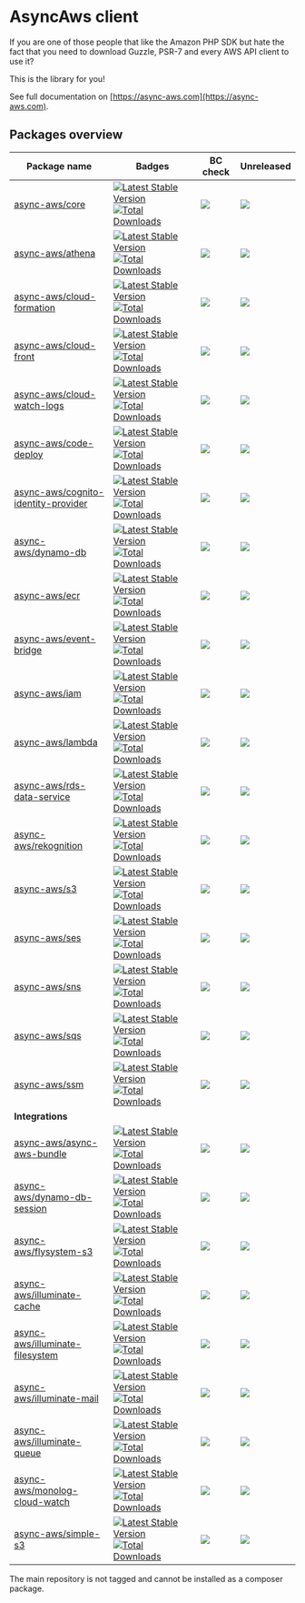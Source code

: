 # AsyncAws client

If you are one of those people that like the Amazon PHP SDK but hate the fact that you need to download Guzzle, PSR-7 and every AWS API client to use it?

This is the library for you!

See full documentation on [https://async-aws.com](https://async-aws.com).

## Packages overview

| Package name                                                                                  | Badges                                                                                                                                                                                                                                                                                                                             | BC check                                                                                                                                                                       | Unreleased
| --------------------------------------------------------------------------------------------- | ---------------------------------------------------------------------------------------------------------------------------------------------------------------------------------------------------------------------------------------------------------------------------------------------------------------------------------- | ------------------------------------------------------------------------------------------------------------------------------------------------------------------------------ | -------------------------------|
| [async-aws/core](https://github.com/async-aws/core)                                           | [![Latest Stable Version](https://poser.pugx.org/async-aws/core/v/stable)](https://packagist.org/packages/async-aws/core)                                           [![Total Downloads](https://poser.pugx.org/async-aws/core/downloads)](https://packagist.org/packages/async-aws/core)                                           | [![](https://github.com/async-aws/core/workflows/BC%20Check/badge.svg?branch=master)](https://github.com/async-aws/core/actions)                                               | [![](https://async-aws-pr.github.io/commits-since-release-counter/core.svg)](https://github.com/async-aws/core/releases)
| [async-aws/athena](https://github.com/async-aws/athena)                                       | [![Latest Stable Version](https://poser.pugx.org/async-aws/athena/v/stable)](https://packagist.org/packages/async-aws/athena)                                       [![Total Downloads](https://poser.pugx.org/async-aws/athena/downloads)](https://packagist.org/packages/async-aws/athena)                                       | [![](https://github.com/async-aws/athena/workflows/BC%20Check/badge.svg?branch=master)](https://github.com/async-aws/athena/actions)                                           | [![](https://async-aws-pr.github.io/commits-since-release-counter/athena.svg)](https://github.com/async-aws/athena/releases)
| [async-aws/cloud-formation](https://github.com/async-aws/cloud-formation)                     | [![Latest Stable Version](https://poser.pugx.org/async-aws/cloud-formation/v/stable)](https://packagist.org/packages/async-aws/cloud-formation)                     [![Total Downloads](https://poser.pugx.org/async-aws/cloud-formation/downloads)](https://packagist.org/packages/async-aws/cloud-formation)                     | [![](https://github.com/async-aws/cloud-formation/workflows/BC%20Check/badge.svg?branch=master)](https://github.com/async-aws/cloud-formation/actions)                         | [![](https://async-aws-pr.github.io/commits-since-release-counter/cloud-formation.svg)](https://github.com/async-aws/cloud-formation/releases)
| [async-aws/cloud-front](https://github.com/async-aws/cloud-front)                             | [![Latest Stable Version](https://poser.pugx.org/async-aws/cloud-front/v/stable)](https://packagist.org/packages/async-aws/cloud-front)                             [![Total Downloads](https://poser.pugx.org/async-aws/cloud-front/downloads)](https://packagist.org/packages/async-aws/cloud-front)                             | [![](https://github.com/async-aws/cloud-front/workflows/BC%20Check/badge.svg?branch=master)](https://github.com/async-aws/cloud-front/actions)                                 | [![](https://async-aws-pr.github.io/commits-since-release-counter/cloud-front.svg)](https://github.com/async-aws/cloud-front/releases)
| [async-aws/cloud-watch-logs](https://github.com/async-aws/cloud-watch-logs)                   | [![Latest Stable Version](https://poser.pugx.org/async-aws/cloud-watch-logs/v/stable)](https://packagist.org/packages/async-aws/cloud-watch-logs)                   [![Total Downloads](https://poser.pugx.org/async-aws/cloud-watch-logs/downloads)](https://packagist.org/packages/async-aws/cloud-watch-logs)                   | [![](https://github.com/async-aws/cloud-watch-logs/workflows/BC%20Check/badge.svg?branch=master)](https://github.com/async-aws/cloud-watch-logs/actions)                       | [![](https://async-aws-pr.github.io/commits-since-release-counter/cloud-watch-logs.svg)](https://github.com/async-aws/cloud-watch-logs/releases)
| [async-aws/code-deploy](https://github.com/async-aws/code-deploy)                             | [![Latest Stable Version](https://poser.pugx.org/async-aws/code-deploy/v/stable)](https://packagist.org/packages/async-aws/code-deploy)                             [![Total Downloads](https://poser.pugx.org/async-aws/code-deploy/downloads)](https://packagist.org/packages/async-aws/code-deploy)                             | [![](https://github.com/async-aws/code-deploy/workflows/BC%20Check/badge.svg?branch=master)](https://github.com/async-aws/code-deploy/actions)                                 | [![](https://async-aws-pr.github.io/commits-since-release-counter/code-deploy.svg)](https://github.com/async-aws/code-deploy/releases)
| [async-aws/cognito-identity-provider](https://github.com/async-aws/cognito-identity-provider) | [![Latest Stable Version](https://poser.pugx.org/async-aws/cognito-identity-provider/v/stable)](https://packagist.org/packages/async-aws/cognito-identity-provider) [![Total Downloads](https://poser.pugx.org/async-aws/cognito-identity-provider/downloads)](https://packagist.org/packages/async-aws/cognito-identity-provider) | [![](https://github.com/async-aws/cognito-identity-provider/workflows/BC%20Check/badge.svg?branch=master)](https://github.com/async-aws/cognito-identity-provider/actions)     | [![](https://async-aws-pr.github.io/commits-since-release-counter/cognito-identity-provider.svg)](https://github.com/async-aws/cognito-identity-provider/releases)
| [async-aws/dynamo-db](https://github.com/async-aws/dynamo-db)                                 | [![Latest Stable Version](https://poser.pugx.org/async-aws/dynamo-db/v/stable)](https://packagist.org/packages/async-aws/dynamo-db)                                 [![Total Downloads](https://poser.pugx.org/async-aws/dynamo-db/downloads)](https://packagist.org/packages/async-aws/dynamo-db)                                 | [![](https://github.com/async-aws/dynamo-db/workflows/BC%20Check/badge.svg?branch=master)](https://github.com/async-aws/dynamo-db/actions)                                     | [![](https://async-aws-pr.github.io/commits-since-release-counter/dynamo-db.svg)](https://github.com/async-aws/dynamo-db/releases)
| [async-aws/ecr](https://github.com/async-aws/ecr)                                             | [![Latest Stable Version](https://poser.pugx.org/async-aws/ecr/v/stable)](https://packagist.org/packages/async-aws/ecr)                                             [![Total Downloads](https://poser.pugx.org/async-aws/ecr/downloads)](https://packagist.org/packages/async-aws/ecr)                                             | [![](https://github.com/async-aws/ecr/workflows/BC%20Check/badge.svg?branch=master)](https://github.com/async-aws/ecr/actions)                                                 | [![](https://async-aws-pr.github.io/commits-since-release-counter/ecr.svg)](https://github.com/async-aws/ecr/releases)
| [async-aws/event-bridge](https://github.com/async-aws/event-bridge)                           | [![Latest Stable Version](https://poser.pugx.org/async-aws/event-bridge/v/stable)](https://packagist.org/packages/async-aws/event-bridge)                           [![Total Downloads](https://poser.pugx.org/async-aws/event-bridge/downloads)](https://packagist.org/packages/async-aws/event-bridge)                           | [![](https://github.com/async-aws/event-bridge/workflows/BC%20Check/badge.svg?branch=master)](https://github.com/async-aws/event-bridge/actions)                               | [![](https://async-aws-pr.github.io/commits-since-release-counter/event-bridge.svg)](https://github.com/async-aws/event-bridge/releases)
| [async-aws/iam](https://github.com/async-aws/iam)                                             | [![Latest Stable Version](https://poser.pugx.org/async-aws/iam/v/stable)](https://packagist.org/packages/async-aws/iam)                                             [![Total Downloads](https://poser.pugx.org/async-aws/iam/downloads)](https://packagist.org/packages/async-aws/iam)                                             | [![](https://github.com/async-aws/iam/workflows/BC%20Check/badge.svg?branch=master)](https://github.com/async-aws/iam/actions)                                                 | [![](https://async-aws-pr.github.io/commits-since-release-counter/iam.svg)](https://github.com/async-aws/iam/releases)
| [async-aws/lambda](https://github.com/async-aws/lambda)                                       | [![Latest Stable Version](https://poser.pugx.org/async-aws/lambda/v/stable)](https://packagist.org/packages/async-aws/lambda)                                       [![Total Downloads](https://poser.pugx.org/async-aws/lambda/downloads)](https://packagist.org/packages/async-aws/lambda)                                       | [![](https://github.com/async-aws/lambda/workflows/BC%20Check/badge.svg?branch=master)](https://github.com/async-aws/lambda/actions)                                           | [![](https://async-aws-pr.github.io/commits-since-release-counter/lambda.svg)](https://github.com/async-aws/lambda/releases)
| [async-aws/rds-data-service](https://github.com/async-aws/rds-data-service)                   | [![Latest Stable Version](https://poser.pugx.org/async-aws/rds-data-service/v/stable)](https://packagist.org/packages/async-aws/rds-data-service)                   [![Total Downloads](https://poser.pugx.org/async-aws/rds-data-service/downloads)](https://packagist.org/packages/async-aws/rds-data-service)                   | [![](https://github.com/async-aws/rds-data-service/workflows/BC%20Check/badge.svg?branch=master)](https://github.com/async-aws/rds-data-service/actions)                       | [![](https://async-aws-pr.github.io/commits-since-release-counter/rds-data-service.svg)](https://github.com/async-aws/rds-data-service/releases)
| [async-aws/rekognition](https://github.com/async-aws/rekognition)                             | [![Latest Stable Version](https://poser.pugx.org/async-aws/rekognition/v/stable)](https://packagist.org/packages/async-aws/rekognition)                             [![Total Downloads](https://poser.pugx.org/async-aws/rekognition/downloads)](https://packagist.org/packages/async-aws/rekognition)                             | [![](https://github.com/async-aws/rekognition/workflows/BC%20Check/badge.svg?branch=master)](https://github.com/async-aws/rekognition/actions)                                 | [![](https://async-aws-pr.github.io/commits-since-release-counter/rekognition.svg)](https://github.com/async-aws/rekognition/releases)
| [async-aws/s3](https://github.com/async-aws/s3)                                               | [![Latest Stable Version](https://poser.pugx.org/async-aws/s3/v/stable)](https://packagist.org/packages/async-aws/s3)                                               [![Total Downloads](https://poser.pugx.org/async-aws/s3/downloads)](https://packagist.org/packages/async-aws/s3)                                               | [![](https://github.com/async-aws/s3/workflows/BC%20Check/badge.svg?branch=master)](https://github.com/async-aws/s3/actions)                                                   | [![](https://async-aws-pr.github.io/commits-since-release-counter/s3.svg)](https://github.com/async-aws/s3/releases)
| [async-aws/ses](https://github.com/async-aws/ses)                                             | [![Latest Stable Version](https://poser.pugx.org/async-aws/ses/v/stable)](https://packagist.org/packages/async-aws/ses)                                             [![Total Downloads](https://poser.pugx.org/async-aws/ses/downloads)](https://packagist.org/packages/async-aws/ses)                                             | [![](https://github.com/async-aws/ses/workflows/BC%20Check/badge.svg?branch=master)](https://github.com/async-aws/ses/actions)                                                 | [![](https://async-aws-pr.github.io/commits-since-release-counter/ses.svg)](https://github.com/async-aws/ses/releases)
| [async-aws/sns](https://github.com/async-aws/sns)                                             | [![Latest Stable Version](https://poser.pugx.org/async-aws/sns/v/stable)](https://packagist.org/packages/async-aws/sns)                                             [![Total Downloads](https://poser.pugx.org/async-aws/sns/downloads)](https://packagist.org/packages/async-aws/sns)                                             | [![](https://github.com/async-aws/sns/workflows/BC%20Check/badge.svg?branch=master)](https://github.com/async-aws/sns/actions)                                                 | [![](https://async-aws-pr.github.io/commits-since-release-counter/sns.svg)](https://github.com/async-aws/sns/releases)
| [async-aws/sqs](https://github.com/async-aws/sqs)                                             | [![Latest Stable Version](https://poser.pugx.org/async-aws/sqs/v/stable)](https://packagist.org/packages/async-aws/sqs)                                             [![Total Downloads](https://poser.pugx.org/async-aws/sqs/downloads)](https://packagist.org/packages/async-aws/sqs)                                             | [![](https://github.com/async-aws/sqs/workflows/BC%20Check/badge.svg?branch=master)](https://github.com/async-aws/sqs/actions)                                                 | [![](https://async-aws-pr.github.io/commits-since-release-counter/sqs.svg)](https://github.com/async-aws/sqs/releases)
| [async-aws/ssm](https://github.com/async-aws/ssm)                                             | [![Latest Stable Version](https://poser.pugx.org/async-aws/ssm/v/stable)](https://packagist.org/packages/async-aws/ssm)                                             [![Total Downloads](https://poser.pugx.org/async-aws/ssm/downloads)](https://packagist.org/packages/async-aws/ssm)                                             | [![](https://github.com/async-aws/ssm/workflows/BC%20Check/badge.svg?branch=master)](https://github.com/async-aws/ssm/actions)                                                 | [![](https://async-aws-pr.github.io/commits-since-release-counter/ssm.svg)](https://github.com/async-aws/ssm/releases)
| **Integrations** | | | |
| [async-aws/async-aws-bundle](https://github.com/async-aws/symfony-bundle)                     | [![Latest Stable Version](https://poser.pugx.org/async-aws/async-aws-bundle/v/stable)](https://packagist.org/packages/async-aws/async-aws-bundle)                   [![Total Downloads](https://poser.pugx.org/async-aws/async-aws-bundle/downloads)](https://packagist.org/packages/async-aws/async-aws-bundle)                   | [![](https://github.com/async-aws/symfony-bundle/workflows/BC%20Check/badge.svg?branch=master)](https://github.com/async-aws/symfony-bundle/actions)                           | [![](https://async-aws-pr.github.io/commits-since-release-counter/symfony-bundle.svg)](https://github.com/async-aws/symfony-bundle/releases)
| [async-aws/dynamo-db-session](https://github.com/async-aws/dynamo-db-session)                 | [![Latest Stable Version](https://poser.pugx.org/async-aws/dynamo-db-session/v/stable)](https://packagist.org/packages/async-aws/dynamo-db-session)                 [![Total Downloads](https://poser.pugx.org/async-aws/dynamo-db-session/downloads)](https://packagist.org/packages/async-aws/dynamo-db-session)                 | [![](https://github.com/async-aws/dynamo-db-session/workflows/BC%20Check/badge.svg?branch=master)](https://github.com/async-aws/dynamo-db-session/actions)                     | [![](https://async-aws-pr.github.io/commits-since-release-counter/dynamo-db-session.svg)](https://github.com/async-aws/dynamo-db-session/releases)
| [async-aws/flysystem-s3](https://github.com/async-aws/flysystem-s3)                           | [![Latest Stable Version](https://poser.pugx.org/async-aws/flysystem-s3/v/stable)](https://packagist.org/packages/async-aws/flysystem-s3)                           [![Total Downloads](https://poser.pugx.org/async-aws/flysystem-s3/downloads)](https://packagist.org/packages/async-aws/flysystem-s3)                           | [![](https://github.com/async-aws/flysystem-s3/workflows/BC%20Check/badge.svg?branch=master)](https://github.com/async-aws/flysystem-s3/actions)                               | [![](https://async-aws-pr.github.io/commits-since-release-counter/flysystem-s3.svg)](https://github.com/async-aws/flysystem-s3/releases)
| [async-aws/illuminate-cache](https://github.com/async-aws/illuminate-cache)                   | [![Latest Stable Version](https://poser.pugx.org/async-aws/illuminate-cache/v/stable)](https://packagist.org/packages/async-aws/illuminate-cache)                   [![Total Downloads](https://poser.pugx.org/async-aws/illuminate-cache/downloads)](https://packagist.org/packages/async-aws/illuminate-cache)                   | [![](https://github.com/async-aws/illuminate-cache/workflows/BC%20Check/badge.svg?branch=master)](https://github.com/async-aws/illuminate-cache/actions)                       | [![](https://async-aws-pr.github.io/commits-since-release-counter/illuminate-cache.svg)](https://github.com/async-aws/illuminate-cache/releases)
| [async-aws/illuminate-filesystem](https://github.com/async-aws/illuminate-filesystem)         | [![Latest Stable Version](https://poser.pugx.org/async-aws/illuminate-filesystem/v/stable)](https://packagist.org/packages/async-aws/illuminate-filesystem)         [![Total Downloads](https://poser.pugx.org/async-aws/illuminate-filesystem/downloads)](https://packagist.org/packages/async-aws/illuminate-filesystem)         | [![](https://github.com/async-aws/illuminate-filesystem/workflows/BC%20Check/badge.svg?branch=master)](https://github.com/async-aws/illuminate-filesystem/actions)             | [![](https://async-aws-pr.github.io/commits-since-release-counter/illuminate-filesystem.svg)](https://github.com/async-aws/illuminate-filesystem/releases)
| [async-aws/illuminate-mail](https://github.com/async-aws/illuminate-mail)                     | [![Latest Stable Version](https://poser.pugx.org/async-aws/illuminate-mail/v/stable)](https://packagist.org/packages/async-aws/illuminate-mail)                     [![Total Downloads](https://poser.pugx.org/async-aws/illuminate-mail/downloads)](https://packagist.org/packages/async-aws/illuminate-mail)                     | [![](https://github.com/async-aws/illuminate-mail/workflows/BC%20Check/badge.svg?branch=master)](https://github.com/async-aws/illuminate-mail/actions)                         | [![](https://async-aws-pr.github.io/commits-since-release-counter/illuminate-mail.svg)](https://github.com/async-aws/illuminate-mail/releases)
| [async-aws/illuminate-queue](https://github.com/async-aws/illuminate-queue)                   | [![Latest Stable Version](https://poser.pugx.org/async-aws/illuminate-queue/v/stable)](https://packagist.org/packages/async-aws/illuminate-queue)                   [![Total Downloads](https://poser.pugx.org/async-aws/illuminate-queue/downloads)](https://packagist.org/packages/async-aws/illuminate-queue)                   | [![](https://github.com/async-aws/illuminate-queue/workflows/BC%20Check/badge.svg?branch=master)](https://github.com/async-aws/illuminate-queue/actions)                       | [![](https://async-aws-pr.github.io/commits-since-release-counter/illuminate-queue.svg)](https://github.com/async-aws/illuminate-queue/releases)
| [async-aws/monolog-cloud-watch](https://github.com/async-aws/monolog-cloud-watch)             | [![Latest Stable Version](https://poser.pugx.org/async-aws/monolog-cloud-watch/v/stable)](https://packagist.org/packages/async-aws/monolog-cloud-watch)             [![Total Downloads](https://poser.pugx.org/async-aws/monolog-cloud-watch/downloads)](https://packagist.org/packages/async-aws/monolog-cloud-watch)             | [![](https://github.com/async-aws/monolog-cloud-watch/workflows/BC%20Check/badge.svg?branch=master)](https://github.com/async-aws/monolog-cloud-watch/actions)                 | [![](https://async-aws-pr.github.io/commits-since-release-counter/monolog-cloud-watch.svg)](https://github.com/async-aws/monolog-cloud-watch/releases)
| [async-aws/simple-s3](https://github.com/async-aws/simple-s3)                                 | [![Latest Stable Version](https://poser.pugx.org/async-aws/simple-s3/v/stable)](https://packagist.org/packages/async-aws/simple-s3)                                 [![Total Downloads](https://poser.pugx.org/async-aws/simple-s3/downloads)](https://packagist.org/packages/async-aws/simple-s3)                                 | [![](https://github.com/async-aws/simple-s3/workflows/BC%20Check/badge.svg?branch=master)](https://github.com/async-aws/simple-s3/actions)                                     | [![](https://async-aws-pr.github.io/commits-since-release-counter/simple-s3.svg)](https://github.com/async-aws/simple-s3/releases)

The main repository is not tagged and cannot be installed as a composer package.
